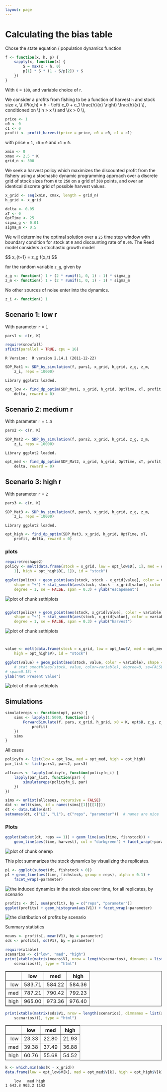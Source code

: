 ```yaml
---
layout: page
---
```









# Calculating the bias table 





Chose the state equation / population dynamics function



```r
f <- function(x, h, p) {
    sapply(x, function(x) {
        S = max(x - h, 0)
        p[1] * S * (1 - S/p[2]) + S
    })
}
```




With `K` = `100`, and variable choice of r.  


We consider a profits from fishing to be a function of harvest `h` and stock size `x`,  \\( \Pi(x,h) = h - \left( c_0  + c_1 \frac{h}{x} \right) \frac{h}{x} \\), conditioned on \\( h > x \\) and \\(x > 0 \\),



```r
price <- 1
c0 <- 0
c1 <- 0
profit <- profit_harvest(price = price, c0 = c0, c1 = c1)
```




with price = `1`, `c0` = `0` and `c1` = `0`. 




```r
xmin <- 0
xmax <- 2.5 * K
grid_n <- 300
```




We seek a harvest policy which maximizes the discounted profit from the fishery using a stochastic dynamic programming approach over a discrete grid of stock sizes from `0` to `250` on a grid of `300` points, and over an identical discrete grid of possible harvest values.  




```r
x_grid <- seq(xmin, xmax, length = grid_n)
h_grid <- x_grid
```







```r
delta <- 0.05
xT <- 0
OptTime <- 25
sigma_g <- 0.01
sigma_m <- 0.5
```




We will determine the optimal solution over a `25` time step window with boundary condition for stock at `0` and discounting rate of `0.05`.  The Reed model considers a stochastic growth model 

<div> $$ x_{t+1} = z_g f(x_t) $$ </div> 

for the random variable `z_g`, given by 



```r
z_g <- function() 1 + (2 * runif(1, 0, 1) - 1) * sigma_g
z_m <- function() 1 + (2 * runif(1, 0, 1) - 1) * sigma_m
```




No other sources of noise enter into the dynamics.  



```r
z_i <- function() 1
```










## Scenario 1: low r

With parameter `r` = `1`



```r
pars1 <- c(r, K)
```






```r
require(snowfall)
sfInit(parallel = TRUE, cpu = 16)
```

```
R Version:  R version 2.14.1 (2011-12-22) 

```






```r
SDP_Mat1 <- SDP_by_simulation(f, pars1, x_grid, h_grid, z_g, z_m, 
    z_i, reps = 10000)
```

```
Library ggplot2 loaded.
```






```r
opt_low <- find_dp_optim(SDP_Mat1, x_grid, h_grid, OptTime, xT, profit, 
    delta, reward = 0)
```





## Scenario 2: medium r

With parameter `r` = `1.5` 



```r
pars2 <- c(r, K)
```







```r
SDP_Mat2 <- SDP_by_simulation(f, pars2, x_grid, h_grid, z_g, z_m, 
    z_i, reps = 10000)
```

```
Library ggplot2 loaded.
```







```r
opt_med <- find_dp_optim(SDP_Mat2, x_grid, h_grid, OptTime, xT, profit, 
    delta, reward = 0)
```




## Scenario 3: high r


With parameter `r` = `2` 



```r
pars3 <- c(r, K)
```






```r
SDP_Mat3 <- SDP_by_simulation(f, pars3, x_grid, h_grid, z_g, z_m, 
    z_i, reps = 10000)
```

```
Library ggplot2 loaded.
```






```r
opt_high <- find_dp_optim(SDP_Mat3, x_grid, h_grid, OptTime, xT, 
    profit, delta, reward = 0)
```





### plots



```r
require(reshape2)
policy <- melt(data.frame(stock = x_grid, low = opt_low$D[, 1], med = opt_med$D[, 
    1], high = opt_high$D[, 1]), id = "stock")

ggplot(policy) + geom_point(aes(stock, stock - x_grid[value], color = variable), 
    shape = "+") + stat_smooth(aes(stock, stock - x_grid[value], color = variable), 
    degree = 1, se = FALSE, span = 0.3) + ylab("escapement")
```

![plot of chunk sethiplots](http://farm8.staticflickr.com/7255/7681775570_fb4c0fe0c6_o.png) 

```r

ggplot(policy) + geom_point(aes(stock, x_grid[value], color = variable), 
    shape = "+") + stat_smooth(aes(stock, x_grid[value], color = variable), 
    degree = 1, se = FALSE, span = 0.3) + ylab("harvest")
```

![plot of chunk sethiplots](http://farm9.staticflickr.com/8004/7681775794_392afa4afa_o.png) 

```r


value <- melt(data.frame(stock = x_grid, low = opt_low$V, med = opt_med$V, 
    high = opt_high$V), id = "stock")

ggplot(value) + geom_point(aes(stock, value, color = variable), shape = "+") + 
    # stat_smooth(aes(stock, value, color=variable), degree=0, se=FALSE,
# span=0.15) +
ylab("Net Present Value")
```

![plot of chunk sethiplots](http://farm9.staticflickr.com/8019/7681776006_58dfbfbb56_o.png) 




## Simulations



```r
simulatereps <- function(opt, pars) {
    sims <- lapply(1:5000, function(i) {
        ForwardSimulate(f, pars, x_grid, h_grid, x0 = K, opt$D, z_g, z_m, z_i, 
            profit)
    })
    sims
}
```





All cases



```r
policyfn <- list(low = opt_low, med = opt_med, high = opt_high)
par_list <- list(pars1, pars2, pars3)

allcases <- lapply(policyfn, function(policyfn_i) {
    lapply(par_list, function(par) {
        simulatereps(policyfn_i, par)
    })
})
```






```r
sims <- unlist(allcases, recursive = FALSE)
dat <- melt(sims, id = names(sims[[1]][[1]]))
dt <- data.table(dat)
setnames(dt, c("L2", "L1"), c("reps", "parameter"))  # names are nice
```





### Plots 




```r
ggplot(subset(dt, reps == 1)) + geom_line(aes(time, fishstock)) + 
    geom_line(aes(time, harvest), col = "darkgreen") + facet_wrap(~parameter)
```

![plot of chunk onerep](http://farm8.staticflickr.com/7107/7681821494_43678353b0_o.png) 


This plot summarizes the stock dynamics by visualizing the replicates.



```r
p1 <- ggplot(subset(dt, fishstock > 0))
p1 + geom_line(aes(time, fishstock, group = reps), alpha = 0.1) + 
    facet_wrap(~parameter)
```

![the induced dynamics in the stock size over time, for all replicates, by scenario](http://farm9.staticflickr.com/8161/7681834216_bb3c7b188b_o.png) 





```r
profits <- dt[, sum(profit), by = c("reps", "parameter")]
ggplot(profits) + geom_histogram(aes(V1)) + facet_wrap(~parameter)
```

![the distribution of profits by scenario](http://farm8.staticflickr.com/7129/7681834788_651df17fe6_o.png) 


Summary statistics 



```r
means <- profits[, mean(V1), by = parameter]
sds <- profits[, sd(V1), by = parameter]
```






```r
require(xtable)
scenarios <- c("low", "med", "high")
print(xtable(matrix(means$V1, nrow = length(scenarios), dimnames = list(scenarios, 
    scenarios))), type = "html")
```

<!-- html table generated in R 2.14.1 by xtable 1.7-0 package -->
<!-- Mon Jul 30 21:12:34 2012 -->
<TABLE border=1>
<TR> <TH>  </TH> <TH> low </TH> <TH> med </TH> <TH> high </TH>  </TR>
  <TR> <TD align="right"> low </TD> <TD align="right"> 583.71 </TD> <TD align="right"> 584.22 </TD> <TD align="right"> 584.36 </TD> </TR>
  <TR> <TD align="right"> med </TD> <TD align="right"> 787.21 </TD> <TD align="right"> 790.42 </TD> <TD align="right"> 792.23 </TD> </TR>
  <TR> <TD align="right"> high </TD> <TD align="right"> 965.00 </TD> <TD align="right"> 973.36 </TD> <TD align="right"> 976.40 </TD> </TR>
   </TABLE>


```r
print(xtable(matrix(sds$V1, nrow = length(scenarios), dimnames = list(scenarios, 
    scenarios))), type = "html")
```

<!-- html table generated in R 2.14.1 by xtable 1.7-0 package -->
<!-- Mon Jul 30 21:12:34 2012 -->
<TABLE border=1>
<TR> <TH>  </TH> <TH> low </TH> <TH> med </TH> <TH> high </TH>  </TR>
  <TR> <TD align="right"> low </TD> <TD align="right"> 23.33 </TD> <TD align="right"> 22.80 </TD> <TD align="right"> 21.93 </TD> </TR>
  <TR> <TD align="right"> med </TD> <TD align="right"> 39.38 </TD> <TD align="right"> 37.49 </TD> <TD align="right"> 36.88 </TD> </TR>
  <TR> <TD align="right"> high </TD> <TD align="right"> 60.76 </TD> <TD align="right"> 55.68 </TD> <TD align="right"> 54.52 </TD> </TR>
   </TABLE>





```r
k <- which.min(abs(K - x_grid))
data.frame(low = opt_low$V[k], med = opt_med$V[k], high = opt_high$V[k])
```

```
    low   med high
1 643.8 903.2 1142
```






